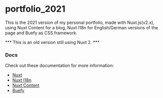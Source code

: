 # portfolio_2021

This is the 2021 version of my personal portfolio, made with Nuxt.js(v2.x), using Nuxt Content for a blog, Nuxt I18n for English/German versions of the page and Buefy as CSS framework. 

*** This is an old version still using Nuxt 2. *** 

### Docs
Check out these documentation for more information:
- [Nuxt](https://nuxtjs.org/docs/2.x/get-started/installation)
- [Nuxt I18n](https://i18n.nuxtjs.org/)
- [Nuxt Content](https://content.nuxtjs.org/themes/docs/)
- [Buefy](https://buefy.org/documentation/)

